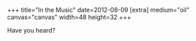 +++
title="In the Music"
date=2012-08-09
[extra]
medium="oil"
canvas="canvas"
width=48
height=32
+++

Have you heard?